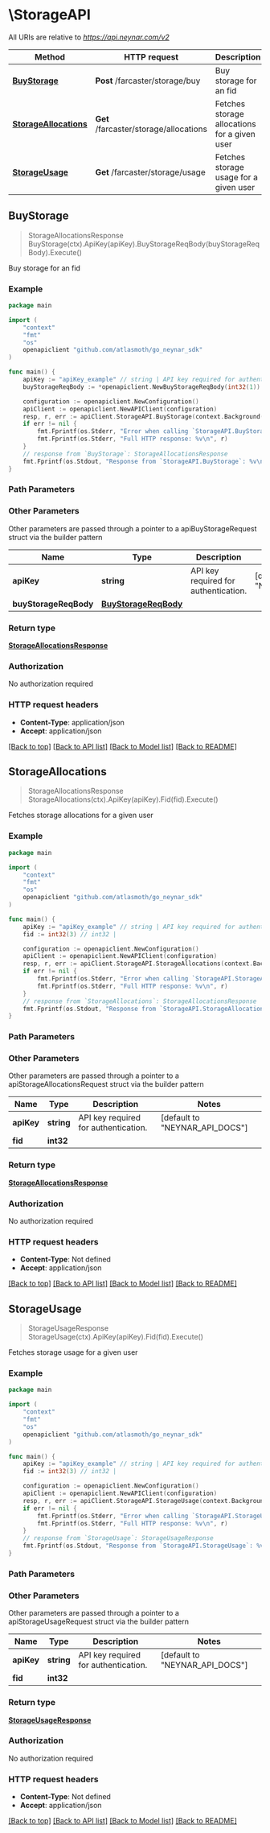 # \StorageAPI

All URIs are relative to *https://api.neynar.com/v2*

| Method                                                     | HTTP request                           | Description                                  |
| ---------------------------------------------------------- | -------------------------------------- | -------------------------------------------- |
| [**BuyStorage**](StorageAPI.md#BuyStorage)                 | **Post** /farcaster/storage/buy        | Buy storage for an fid                       |
| [**StorageAllocations**](StorageAPI.md#StorageAllocations) | **Get** /farcaster/storage/allocations | Fetches storage allocations for a given user |
| [**StorageUsage**](StorageAPI.md#StorageUsage)             | **Get** /farcaster/storage/usage       | Fetches storage usage for a given user       |

## BuyStorage

> StorageAllocationsResponse BuyStorage(ctx).ApiKey(apiKey).BuyStorageReqBody(buyStorageReqBody).Execute()

Buy storage for an fid

### Example

```go
package main

import (
	"context"
	"fmt"
	"os"
	openapiclient "github.com/atlasmoth/go_neynar_sdk"
)

func main() {
	apiKey := "apiKey_example" // string | API key required for authentication. (default to "NEYNAR_API_DOCS")
	buyStorageReqBody := *openapiclient.NewBuyStorageReqBody(int32(1)) // BuyStorageReqBody |

	configuration := openapiclient.NewConfiguration()
	apiClient := openapiclient.NewAPIClient(configuration)
	resp, r, err := apiClient.StorageAPI.BuyStorage(context.Background()).ApiKey(apiKey).BuyStorageReqBody(buyStorageReqBody).Execute()
	if err != nil {
		fmt.Fprintf(os.Stderr, "Error when calling `StorageAPI.BuyStorage``: %v\n", err)
		fmt.Fprintf(os.Stderr, "Full HTTP response: %v\n", r)
	}
	// response from `BuyStorage`: StorageAllocationsResponse
	fmt.Fprintf(os.Stdout, "Response from `StorageAPI.BuyStorage`: %v\n", resp)
}
```

### Path Parameters

### Other Parameters

Other parameters are passed through a pointer to a apiBuyStorageRequest struct via the builder pattern

| Name                  | Type                                          | Description                          | Notes                                    |
| --------------------- | --------------------------------------------- | ------------------------------------ | ---------------------------------------- |
| **apiKey**            | **string**                                    | API key required for authentication. | [default to &quot;NEYNAR_API_DOCS&quot;] |
| **buyStorageReqBody** | [**BuyStorageReqBody**](BuyStorageReqBody.md) |                                      |

### Return type

[**StorageAllocationsResponse**](StorageAllocationsResponse.md)

### Authorization

No authorization required

### HTTP request headers

- **Content-Type**: application/json
- **Accept**: application/json

[[Back to top]](#) [[Back to API list]](../README.md#documentation-for-api-endpoints)
[[Back to Model list]](../README.md#documentation-for-models)
[[Back to README]](../README.md)

## StorageAllocations

> StorageAllocationsResponse StorageAllocations(ctx).ApiKey(apiKey).Fid(fid).Execute()

Fetches storage allocations for a given user

### Example

```go
package main

import (
	"context"
	"fmt"
	"os"
	openapiclient "github.com/atlasmoth/go_neynar_sdk"
)

func main() {
	apiKey := "apiKey_example" // string | API key required for authentication. (default to "NEYNAR_API_DOCS")
	fid := int32(3) // int32 |

	configuration := openapiclient.NewConfiguration()
	apiClient := openapiclient.NewAPIClient(configuration)
	resp, r, err := apiClient.StorageAPI.StorageAllocations(context.Background()).ApiKey(apiKey).Fid(fid).Execute()
	if err != nil {
		fmt.Fprintf(os.Stderr, "Error when calling `StorageAPI.StorageAllocations``: %v\n", err)
		fmt.Fprintf(os.Stderr, "Full HTTP response: %v\n", r)
	}
	// response from `StorageAllocations`: StorageAllocationsResponse
	fmt.Fprintf(os.Stdout, "Response from `StorageAPI.StorageAllocations`: %v\n", resp)
}
```

### Path Parameters

### Other Parameters

Other parameters are passed through a pointer to a apiStorageAllocationsRequest struct via the builder pattern

| Name       | Type       | Description                          | Notes                                    |
| ---------- | ---------- | ------------------------------------ | ---------------------------------------- |
| **apiKey** | **string** | API key required for authentication. | [default to &quot;NEYNAR_API_DOCS&quot;] |
| **fid**    | **int32**  |                                      |

### Return type

[**StorageAllocationsResponse**](StorageAllocationsResponse.md)

### Authorization

No authorization required

### HTTP request headers

- **Content-Type**: Not defined
- **Accept**: application/json

[[Back to top]](#) [[Back to API list]](../README.md#documentation-for-api-endpoints)
[[Back to Model list]](../README.md#documentation-for-models)
[[Back to README]](../README.md)

## StorageUsage

> StorageUsageResponse StorageUsage(ctx).ApiKey(apiKey).Fid(fid).Execute()

Fetches storage usage for a given user

### Example

```go
package main

import (
	"context"
	"fmt"
	"os"
	openapiclient "github.com/atlasmoth/go_neynar_sdk"
)

func main() {
	apiKey := "apiKey_example" // string | API key required for authentication. (default to "NEYNAR_API_DOCS")
	fid := int32(3) // int32 |

	configuration := openapiclient.NewConfiguration()
	apiClient := openapiclient.NewAPIClient(configuration)
	resp, r, err := apiClient.StorageAPI.StorageUsage(context.Background()).ApiKey(apiKey).Fid(fid).Execute()
	if err != nil {
		fmt.Fprintf(os.Stderr, "Error when calling `StorageAPI.StorageUsage``: %v\n", err)
		fmt.Fprintf(os.Stderr, "Full HTTP response: %v\n", r)
	}
	// response from `StorageUsage`: StorageUsageResponse
	fmt.Fprintf(os.Stdout, "Response from `StorageAPI.StorageUsage`: %v\n", resp)
}
```

### Path Parameters

### Other Parameters

Other parameters are passed through a pointer to a apiStorageUsageRequest struct via the builder pattern

| Name       | Type       | Description                          | Notes                                    |
| ---------- | ---------- | ------------------------------------ | ---------------------------------------- |
| **apiKey** | **string** | API key required for authentication. | [default to &quot;NEYNAR_API_DOCS&quot;] |
| **fid**    | **int32**  |                                      |

### Return type

[**StorageUsageResponse**](StorageUsageResponse.md)

### Authorization

No authorization required

### HTTP request headers

- **Content-Type**: Not defined
- **Accept**: application/json

[[Back to top]](#) [[Back to API list]](../README.md#documentation-for-api-endpoints)
[[Back to Model list]](../README.md#documentation-for-models)
[[Back to README]](../README.md)
